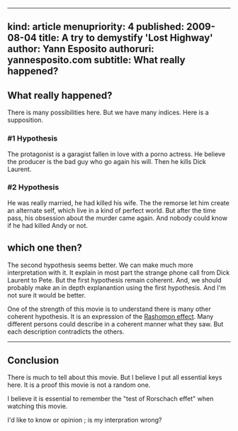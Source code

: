 -----
kind: article
menupriority: 4
published: 2009-08-04
title: A try to demystify 'Lost Highway'
author: Yann Esposito
authoruri: yannesposito.com
subtitle: What really happened?
-----

## What really happened?

There is many possibilities here. But we have many indices. Here is a supposition.

### #1 Hypothesis

The protagonist is a garagist fallen in love with a porno actress. He believe the producer is the bad guy who go again his will. Then he kills Dick Laurent.

### #2 Hypothesis

He was really married, he had killed his wife. The the remorse let him create an alternate self, which live in a kind of perfect world. But after the time pass, his obsession about the murder came again. And nobody could know if he had killed Andy or not.

## which one then?

The second hypothesis seems better. We can make much more interpretation with it. It explain in most part the strange phone call from Dick Laurent to Pete.
But the first hypothesis remain coherent. And, we should probably make an in depth explanantion using the first hypothesis. And I'm not sure it would be better.

One of the strength of this movie is to understand there is many other coherent hypothesis. It is an expression of the [Rashomon effect](http://en.wikipedia.org/wiki/Rashomon_effect). Many different persons could describe in a coherent manner what they saw. But each description contradicts the others.

---

## Conclusion

There is much to tell about this movie. But I believe I put all essential keys here. It is a proof this movie is not a random one.

I believe it is essential to remember the "test of Rorschach effet" when watching this movie.

I'd like to know or opinion ; is my interpration wrong?
